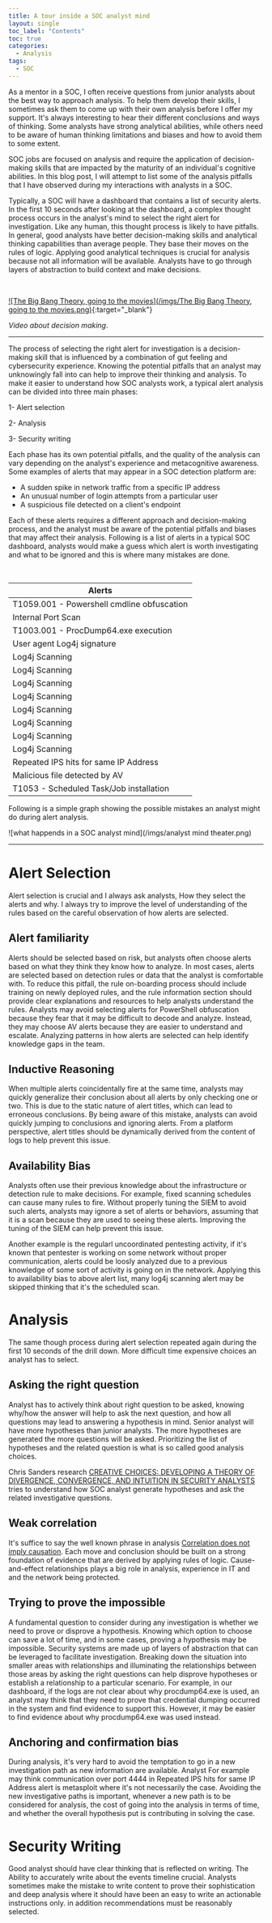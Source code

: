 ```yaml
---
title: A tour inside a SOC analyst mind
layout: single
toc_label: "Contents"
toc: true
categories: 
  - Analysis 
tags:
  - SOC
---
```


As a mentor in a SOC, I often receive questions from junior analysts about the best way to approach analysis. To help them develop their skills, I sometimes ask them to come up with their own analysis before I offer my support. It's always interesting to hear their different conclusions and ways of thinking. Some analysts have strong analytical abilities, while others need to be aware of human thinking limitations and biases and how to avoid them to some extent.

SOC jobs are focused on analysis and require the application of decision-making skills that are impacted by the maturity of an individual's cognitive abilities. In this blog post, I will attempt to list some of the analysis pitfalls that I have observed during my interactions with analysts in a SOC.

Typically, a SOC will have a dashboard that contains a list of security alerts. In the first 10 seconds after looking at the dashboard, a complex thought process occurs in the analyst's mind to select the right alert for investigation. Like any human, this thought process is likely to have pitfalls. In general, good analysts have better decision-making skills and analytical thinking capabilities than average people. They base their moves on the rules of logic. Applying good analytical techniques is crucial for analysis because not all information will be available. Analysts have to go through layers of abstraction to build context and make decisions.

<br>

[![The Big Bang Theory, going to the movies](/imgs/The Big Bang Theory, going to the movies.png)](https://www.youtube.com/watch?v=SPZRtlqBgYk){:target="_blank"}

*Video about decision making*.

---

The process of selecting the right alert for investigation is a decision-making skill that is influenced by a combination of gut feeling and cybersecurity experience. Knowing the potential pitfalls that an analyst may unknowingly fall into can help to improve their thinking and analysis. To make it easier to understand how SOC analysts work, a typical alert analysis can be divided into three main phases:

1- Alert selection 

2- Analysis 

3- Security writing

Each phase has its own potential pitfalls, and the quality of the analysis can vary depending on the analyst's experience and metacognitive awareness. Some examples of alerts that may appear in a SOC detection platform are:

- A sudden spike in network traffic from a specific IP address
- An unusual number of login attempts from a particular user
- A suspicious file detected on a client's endpoint


Each of these alerts requires a different approach and decision-making process, and the analyst must be aware of the potential pitfalls and biases that may affect their analysis. Following is a list of alerts in a typical SOC dashboard, analysts would make a guess which alert is worth investigating and what to be ignored and this is where many mistakes are done. 

<br>


| Alerts      | 
| ----------- | 
| T1059.001 - Powershell cmdline obfuscation  | 
| Internal Port Scan|
| T1003.001 - ProcDump64.exe execution  | 
| User agent Log4j signature   | 
| Log4j Scanning |
| Log4j Scanning |
| Log4j Scanning |
| Log4j Scanning |
| Log4j Scanning |
| Log4j Scanning |
| Log4j Scanning |
| Log4j Scanning |
| Repeated IPS hits for same IP Address   |
| Malicious file detected by AV| 
| T1053 - Scheduled Task/Job installation | 

Following is a simple graph showing the possible mistakes an analyst might do during alert analysis.
<br>

![what happends in a SOC analyst mind](/imgs/analyst mind theater.png)


---
# Alert Selection

Alert selection is crucial and I always ask analysts, How they select the alerts and why. I always try to improve the level of understanding of the rules based on the careful observation of how alerts are selected.

## Alert familiarity 

Alerts should be selected based on risk, but analysts often choose alerts based on what they think they know how to analyze. In most cases, alerts are selected based on detection rules or data that the analyst is comfortable with. To reduce this pitfall, the rule on-boarding process should include training on newly deployed rules, and the rule information section should provide clear explanations and resources to help analysts understand the rules. Analysts may avoid selecting alerts for PowerShell obfuscation because they fear that it may be difficult to decode and analyze. Instead, they may choose AV alerts because they are easier to understand and escalate. Analyzing patterns in how alerts are selected can help identify knowledge gaps in the team.

## Inductive Reasoning 

When multiple alerts coincidentally fire at the same time, analysts may quickly generalize their conclusion about all alerts by only checking one or two. This is due to the static nature of alert titles, which can lead to erroneous conclusions. By being aware of this mistake, analysts can avoid quickly jumping to conclusions and ignoring alerts. From a platform perspective, alert titles should be dynamically derived from the content of logs to help prevent this issue.

## Availability Bias

Analysts often use their previous knowledge about the infrastructure or detection rule to make decisions. For example, fixed scanning schedules can cause many rules to fire. Without properly tuning the SIEM to avoid such alerts, analysts may ignore a set of alerts or behaviors, assuming that it is a scan because they are used to seeing these alerts. Improving the tuning of the SIEM can help prevent this issue.

Another example is the regularl uncoordinated pentesting activity, if it's known that pentester is working on some network without proper communication, alerts could be loosly analyzed due to a previous knowledge of some sort of activity is going on in the network. Applying this to availability bias to above alert list, many log4j scanning alert may be skipped thinking that it's the scheduled scan. 


# Analysis 

The same though process during alert selection repeated again during the first 10 seconds of the drill down. More difficult time expensive choices an analyst has to select.

## Asking the right question 

Analyst has to actively think about right question to be asked, knowing why/how the answer will help to ask the next question, and how all questions may lead to answering a hypothesis in mind. Senior analyst will have more hypotheses than junior analysts. The more hypotheses are generated the more questions will be asked. Prioritizing the list of hypotheses and the related question is what is so called good analysis choices. 

Chris Sanders research [CREATIVE CHOICES: DEVELOPING A THEORY OF DIVERGENCE, CONVERGENCE, AND INTUITION IN SECURITY ANALYSTS](https://www.chrissanders.org/wp-content/uploads/2020/03/Creative-Choices-Developing-a-Theory-of-Divergence-Convergence-and-Intuition-in-Security-Analysts.pdf) tries to understand how SOC analyst generate hypotheses and ask the related investigative questions.


## Weak correlation

It's suffice to say the well known phrase in analysis [Correlation does not imply causation](https://en.wikipedia.org/wiki/Correlation_does_not_imply_causation). Each move and conclusion should be built on a strong foundation of evidence that are derived by applying rules of logic. Cause-and-effect relationships plays a big role in analysis, experience in IT and and the network being protected. 


## Trying to prove the impossible 

A fundamental question to consider during any investigation is whether we need to prove or disprove a hypothesis. Knowing which option to choose can save a lot of time, and in some cases, proving a hypothesis may be impossible. Security systems are made up of layers of abstraction that can be leveraged to facilitate investigation. Breaking down the situation into smaller areas with relationships and illuminating the relationships between those areas by asking the right questions can help disprove hypotheses or establish a relationship to a particular scenario. For example, in our dashboard, if the logs are not clear about why procdump64.exe is used, an analyst may think that they need to prove that credential dumping occurred in the system and find evidence to support this. However, it may be easier to find evidence about why procdump64.exe was used instead.
 
## Anchoring and confirmation bias

During analysis, it's very hard to avoid the temptation to go in a new investigation path as new information are available. Analyst For example may think communication over port 4444 in Repeated IPS hits for same IP Address alert is metasploit where it's not necessarily the case. Avoiding the new investigative paths is important, whenever a new path is to be considered for analysis, the cost of going into the analysis in terms of time, and whether the overall hypothesis put is contributing in solving the case.  


# Security Writing

Good analyst should have clear thinking that is reflected on writing. The Ability to accurately write about the events timeline crucial. Analysts sometimes make the mistake to write content to prove their sophistication and deep analysis where it should have been an easy to write an actionable instructions only. in addition recommendations must be reasonably selected. 
